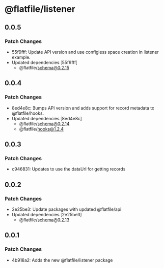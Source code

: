 # @flatfile/listener

## 0.0.5

### Patch Changes

- 55f9fff: Update API version and use configless space creation in listener example.
- Updated dependencies [55f9fff]
  - @flatfile/schema@0.2.15

## 0.0.4

### Patch Changes

- 8ed4e8c: Bumps API version and adds support for record metadata to @flatfile/hooks.
- Updated dependencies [8ed4e8c]
  - @flatfile/schema@0.2.14
  - @flatfile/hooks@1.2.4

## 0.0.3

### Patch Changes

- c946831: Updates to use the dataUrl for getting records

## 0.0.2

### Patch Changes

- 2e25be3: Update packages with updated @flatfile/api
- Updated dependencies [2e25be3]
  - @flatfile/schema@0.2.13

## 0.0.1

### Patch Changes

- 4b918a2: Adds the new @flatfile/listener package
